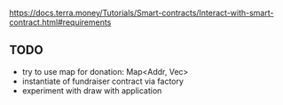 https://docs.terra.money/Tutorials/Smart-contracts/Interact-with-smart-contract.html#requirements

## TODO
- try to use map for donation: Map<Addr, Vec<Donation>>
- instantiate of fundraiser contract via factory
- experiment with draw with application
